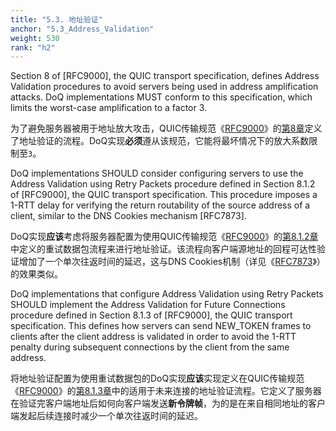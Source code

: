 ```yaml
---
title: "5.3. 地址验证"
anchor: "5.3_Address_Validation"
weight: 530
rank: "h2"
---
```


Section 8 of [RFC9000], the QUIC transport specification, defines Address Validation procedures to avoid servers being used in address amplification attacks. DoQ implementations MUST conform to this specification, which limits the worst-case amplification to a factor 3.

为了避免服务器被用于地址放大攻击，QUIC传输规范《[RFC9000]()》的[第8章]()定义了地址验证的流程。DoQ实现**必须**遵从该规范，它能将最坏情况下的放大系数限制至`3`。

DoQ implementations SHOULD consider configuring servers to use the Address Validation using Retry Packets procedure defined in Section 8.1.2 of [RFC9000], the QUIC transport specification. This procedure imposes a 1-RTT delay for verifying the return routability of the source address of a client, similar to the DNS Cookies mechanism [RFC7873].

DoQ实现**应该**考虑将服务器配置为使用QUIC传输规范《[RFC9000]()》的[第8.1.2章]()中定义的重试数据包流程来进行地址验证。该流程向客户端源地址的回程可达性验证增加了一个单次往返时间的延迟，这与DNS Cookies机制（详见《[RFC7873]()》）的效果类似。

DoQ implementations that configure Address Validation using Retry Packets SHOULD implement the Address Validation for Future Connections procedure defined in Section 8.1.3 of [RFC9000], the QUIC transport specification. This defines how servers can send NEW_TOKEN frames to clients after the client address is validated in order to avoid the 1-RTT penalty during subsequent connections by the client from the same address.

将地址验证配置为使用重试数据包的DoQ实现**应该**实现定义在QUIC传输规范《[RFC9000]()》的[第8.1.3章]()中的适用于未来连接的地址验证流程。它定义了服务器在验证完客户端地址后如何向客户端发送**新令牌帧**，为的是在来自相同地址的客户端发起后续连接时减少一个单次往返时间的延迟。
